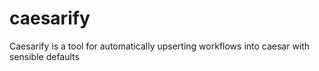 # caesarify

Caesarify is a tool for automatically upserting workflows into caesar with sensible defaults
